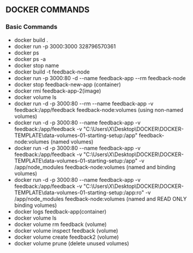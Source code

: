 ## DOCKER COMMANDS

### Basic Commands
- docker build .
- docker run -p 3000:3000 328796570361
- docker ps
- docker ps -a
- docker stop name
- docker build -t feedback-node
- docker run -p 3000:80 -d  --name feedback-app --rm feedback-node
- docker stop feedback-new-app (container)
- docker rmi feedback-app-2(image)
- docker volume ls
- docker run -d -p 3000:80 --rm --name feedback-app -v feedback:/app/feedback feedback-node:volumes (using non-named volumes)
- docker run -d -p 3000:80 --name feedback-app -v feedback:/app/feedback -v "C:\Users\X\Desktop\DOCKER\DOCKER-TEMPLATE\data-volumes-01-starting-setup:/app" feedback-node:volumes (named volumes)
- docker run -d -p 3000:80 --name feedback-app -v feedback:/app/feedback -v "C:\Users\X\Desktop\DOCKER\DOCKER-TEMPLATE\data-volumes-01-starting-setup:/app" -v /app/node_modules feedback-node:volumes (named and binding volumes)
- docker run -d -p 3000:80 --name feedback-app -v feedback:/app/feedback -v "C:\Users\X\Desktop\DOCKER\DOCKER-TEMPLATE\data-volumes-01-starting-setup:/app:ro" -v /app/node_modules feedback-node:volumes (named and READ ONLY binding volumes)
- docker logs feedback-app(container)
- docker volume ls
- docker volume rm feedback (volume)
- docker volume inspect feedback (volume)
- docker volume create feedback2 (volume)
- docker volume prune (delete unused volumes)